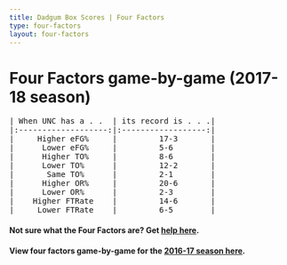 ```yaml
---
title: Dadgum Box Scores | Four Factors
type: four-factors
layout: four-factors
---
```


# Four Factors game-by-game (2017-18 season)

<pre class="huffman stilwata">
| When UNC has a . .  | its record is . . .|
|:-------------------:|:------------------:|
|     Higher eFG%     |         17-3       |
|      Lower eFG%     |         5-6        |
|      Higher TO%     |         8-6        |
|      Lower TO%      |         12-2       |
|       Same TO%      |         2-1        |
|      Higher OR%     |         20-6       |
|      Lower OR%      |         2-3        |
|    Higher FTRate    |         14-6       |
|     Lower FTRate    |         6-5        |
</pre>

#### Not sure what the Four Factors are? Get [help here](https://cbbstatshelp.com/four-factors/intro/).

#### View four factors game-by-game for the [2016-17 season here](/four-factors-16-17).